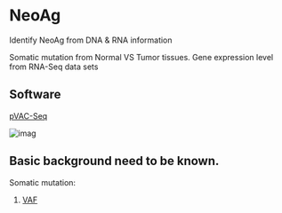 # NeoAg
Identify NeoAg from DNA &amp; RNA information

Somatic mutation from Normal VS Tumor tissues. 
Gene expression level from RNA-Seq data sets

## Software
[pVAC-Seq](https://github.com/griffithlab/pVAC-Seq) 

![imag](http://media.springernature.com/lw785/springer-static/image/art%3A10.1186%2Fs13073-016-0264-5/MediaObjects/13073_2016_264_Fig1_HTML.gif)

## Basic background need to be known.
Somatic mutation:
1) [VAF](https://www.biostars.org/p/6368/)
